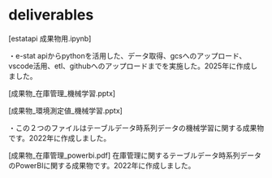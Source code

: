 # deliverables

[estatapi 成果物用.ipynb]

・e-stat apiからpythonを活用した、データ取得、gcsへのアップロード、vscode活用、etl、githubへのアップロードまでを実施した。2025年に作成しました。

[成果物_在庫管理_機械学習.pptx]

[成果物_環境測定値_機械学習.pptx]

・この２つのファイルはテーブルデータ時系列データの機械学習に関する成果物です。2022年に作成しました。

[成果物_在庫管理_powerbi.pdf]
在庫管理に関するテーブルデータ時系列データのPowerBIに関する成果物です。2022年に作成しました。


